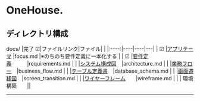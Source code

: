 # OneHouse.

## ディレクトリ構成

docs/
|完了 ☑|ファイルリンク|ファイル| |
|:----:|----|----|---|
| ☑ |[アプリテーマ](docs/focus.md)        |focus.md    |※のちのち要件定義に一本化する |
| ☑ |[要件定義](docs/requirements.md)　　　|requirements.md |
|   |[システム構成図](docs/architecture.md)　|architecture.md |
|   |[業務フロー](docs/business_flow.md)　|business_flow.md |
|   |[テーブル定義書](docs/database_schema.md)　|database_schema.md |
|   |[画面遷移図](docs/screen_transition.md)　|screen_transition.md |
|   |[ワイヤーフレーム](docs/wireframes.md)　　|wireframe.md |
|   | 環境構築　　||

---
